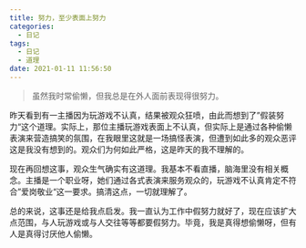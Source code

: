 ```yaml
---
title: 努力，至少表面上努力
categories:
  - 日记
tags:
  - 日记
  - 道理 
date: 2021-01-11 11:56:50
---
```


> 虽然我时常偷懒，但我总是在外人面前表现得很努力。

昨天看到有一主播因为玩游戏不认真，结果被观众狂喷，由此而想到了”假装努力“这个道理。实际上，那位主播玩游戏表面上不认真，但实际上是通过各种偷懒表演来营造搞笑的氛围，在我眼里这就是一场搞怪表演，但遭到如此多的观众恶评这是我没有想到的。观众们为何如此严格，这是昨天的我不理解的。

现在再回想这事，观众生气确实有这道理。我基本不看直播，脑海里没有相关概念。主播是一个职业呀，她们通过各式表演来服务观众的，玩游戏不认真肯定不符合”爱岗敬业“这一要求。搞清这点，一切就理解了。

总的来说，这事还是给我点启发。我一直认为工作中假努力就好了，现在应该扩大点范围，与人玩游戏或与人交往等等都要假努力。毕竟，我是真得想偷懒呀，但有人是真得讨厌他人偷懒。
